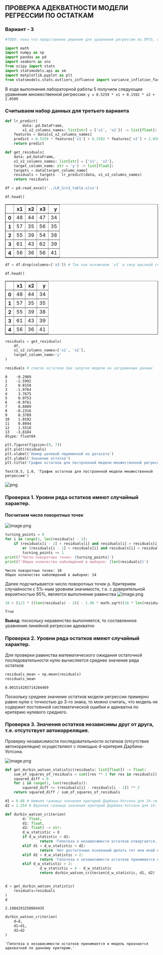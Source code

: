 ## ПРОВЕРКА АДЕКВАТНОСТИ МОДЕЛИ РЕГРЕССИИ ПО ОСТАТКАМ
### Вариант - 3


```python
#TODO: пока что представлено решение для уравнения регрессии из ЛР55, сделать то же самое для лабораторной работы 3 
```


```python
import math
import numpy as np
import pandas as pd
import seaborn as sns
from scipy import stats
import statsmodels.api as sm
import matplotlib.pyplot as plt
from statsmodels.stats.outliers_influence import variance_inflation_factor
```

В ходе выполнения лабораторной работы 5 получили следующее уравнение множественной регрессии: `y = 0.5259 * x1 + 0.1592 * x2 + 2.0509`

### Считываем набор данных для третьего варианта


```python
def lr_predict(
        data: pd.DataFrame,
        x1_x2_columns_names: list[str] = ['x1', 'x2']) -> list[float]:
    features = data[x1_x2_columns_names]
    predict = 0.5259 * features['x1'] + 0.1592 * features['x2'] + 2.0509
    return predict
```


```python
def get_residuals(
    data: pd.DataFrame,
    x1_x2_columns_names: list[str] = ['x1', 'x2'],
    target_column_name: str = 'y') -> list[float]:
    targets = data[target_column_name]
    residuals = targets - lr_predict(data, x1_x2_columns_names)
    return residuals
```


```python
df = pd.read_excel('../LR_5/v3_table.xlsx')
```


```python
df.head()
```




<div>
<style scoped>
    .dataframe tbody tr th:only-of-type {
        vertical-align: middle;
    }

    .dataframe tbody tr th {
        vertical-align: top;
    }

    .dataframe thead th {
        text-align: right;
    }
</style>
<table border="1" class="dataframe">
  <thead>
    <tr style="text-align: right;">
      <th></th>
      <th>x1</th>
      <th>x2</th>
      <th>x3</th>
      <th>y</th>
    </tr>
  </thead>
  <tbody>
    <tr>
      <th>0</th>
      <td>48</td>
      <td>44</td>
      <td>47</td>
      <td>34</td>
    </tr>
    <tr>
      <th>1</th>
      <td>57</td>
      <td>35</td>
      <td>56</td>
      <td>35</td>
    </tr>
    <tr>
      <th>2</th>
      <td>55</td>
      <td>39</td>
      <td>54</td>
      <td>38</td>
    </tr>
    <tr>
      <th>3</th>
      <td>61</td>
      <td>43</td>
      <td>62</td>
      <td>39</td>
    </tr>
    <tr>
      <th>4</th>
      <td>56</td>
      <td>36</td>
      <td>56</td>
      <td>41</td>
    </tr>
  </tbody>
</table>
</div>




```python
df = df.drop(columns=['x3']) # Так как исключили `x3` в силу высокой скореллированности с `x1`
```


```python
df.head()
```




<div>
<style scoped>
    .dataframe tbody tr th:only-of-type {
        vertical-align: middle;
    }

    .dataframe tbody tr th {
        vertical-align: top;
    }

    .dataframe thead th {
        text-align: right;
    }
</style>
<table border="1" class="dataframe">
  <thead>
    <tr style="text-align: right;">
      <th></th>
      <th>x1</th>
      <th>x2</th>
      <th>y</th>
    </tr>
  </thead>
  <tbody>
    <tr>
      <th>0</th>
      <td>48</td>
      <td>44</td>
      <td>34</td>
    </tr>
    <tr>
      <th>1</th>
      <td>57</td>
      <td>35</td>
      <td>35</td>
    </tr>
    <tr>
      <th>2</th>
      <td>55</td>
      <td>39</td>
      <td>38</td>
    </tr>
    <tr>
      <th>3</th>
      <td>61</td>
      <td>43</td>
      <td>39</td>
    </tr>
    <tr>
      <th>4</th>
      <td>56</td>
      <td>36</td>
      <td>41</td>
    </tr>
  </tbody>
</table>
</div>




```python
residuals = get_residuals(
    df,
    x1_x2_columns_names=['x1', 'x2'],
    target_column_name='y'
)
```


```python
residuals # список остатков при запуске модели на загруженных данных
```




    0    -0.2989
    1    -2.5992
    2     0.8158
    3    -1.9764
    4     3.7675
    5     0.9753
    6    -0.9761
    7     0.6089
    8    -0.2316
    9     0.3789
    10    1.0192
    11    0.8044
    12    1.5518
    13   -3.8184
    dtype: float64




```python
plt.figure(figsize=(9, 7))
plt.plot(residuals)
plt.xlabel('Номер целевой переменной из датасета')
plt.ylabel('Значение остатка')
plt.title('График остатков для построенной модели множественной регрессии')
```




    Text(0.5, 1.0, 'График остатков для построенной модели множественной регрессии')




    
![png](LR_6_files/LR_6_13_1.png)
    


### Проверка 1. Уровни ряда остатков имеют случайный характер.

#### Посчитаем число поворотных точек
![image.png](LR_6_files/image.png)


```python
turning_points = 0
for i in range(1, len(residuals) - 1):
    if (residuals[i - 1] < residuals[i] and residuals[i] > residuals[i + 1]) \
        or (residuals[i - 1] > residuals[i] and residuals[i] < residuals[i + 1]):
        turning_points += 1
print(f'Число поворотных точек: {turning_points}')
print(f'Общее количество наболюдений в выборке: {len(residuals)}')

```

    Число поворотных точек: 10
    Общее количество наболюдений в выборке: 14


Далее подсчитывается число поворотных точек p. Критерием случайности с
5%-ным уровнем значимости, т.е. с доверительной вероятностью 95%,
является выполнение равенства
![image.png](LR_6_files/image.png)


```python
10 > (2/3 * ((len(residuals) - 2)) - 1.96 * math.sqrt((16 * len(residuals)) - 29) / 90)
```




    True



**Вывод**: поскольку неравенство выполняется, то составленное уравнение линейной регрессии адекватно

### Проверка 2. Уровни ряда остатков имеют случайный характер.

Для проверки равенства математического ожидания остаточной
последовательности нулю вычисляется среднее значение ряда остатков


```python
residuals_mean = np.mean(residuals)
residuals_mean
```




    0.001514285714284469



Поскольку среднее значение остатков модели регрессии примерно равно нулю с точностью до 3-го знака, то можно считать, что модель не содержит постоянной систематической
ошибки и адекватна по критерию нулевого среднего. 

### Проверка 3. Значения остатков независимы друг от друга, т.е. отсутствует автокорреляция.

Проверку независимости последовательности остатков (отсутствие
автокорреляции) осуществляют с помощью d-критерия Дарбина-Уотсона. 

![image.png](LR_6_files/image.png)


```python
def get_durbin_watson_statistic(residuals: list[float]) -> float:
    sum_of_squares_of_residuals = sum([res ** 2 for res in residuals])
    squared_diff = 0
    for i in range(1, len(residuals)):
        squared_diff += (residuals[i] - residuals[i - 1]) ** 2
    return squared_diff / sum_of_squares_of_residuals
```


```python
d1 = 0.66 # Нижняя граница значения критерий Дарбина-Уотсона для 14-ти наблюдений в выборке
d2 = 1.254 # Верхняя граница значения критерий Дарбина-Уотсона для 14-ти наблюдений в выборке
```


```python
def durbin_watson_criterion(
        d: float,
        d1: float,
        d2: float) -> str:
        d_w_statistic = d
        if d_w_statistic < d1:
                return 'Гипотеза о независимости остатков отвергается, и модель признается неадекватной по критерию независимости остатков.'
        elif d1 < d_w_statistic < d2:
                return 'Нет достаточных оснований делать тот или иной вывод.'
        elif d2 < d_w_statistic < 2:
                return 'Гипотеза о независимости остатков принимается и модель признается адекватной по данному критерию.'
        elif d_w_statistic > 2:
                d_w_statistic = 4 - d_w_statistic
                return durbin_watson_criterion(d_w_statistic, d1, d2)
                
```


```python
d = get_durbin_watson_statistic(
    residuals=residuals
)
d
```




    2.1984293258604435




```python
durbin_watson_criterion(
    d=d,
    d1=d1,
    d2=d2
)
```




    'Гипотеза о независимости остатков принимается и модель признается адекватной по данному критерию.'


